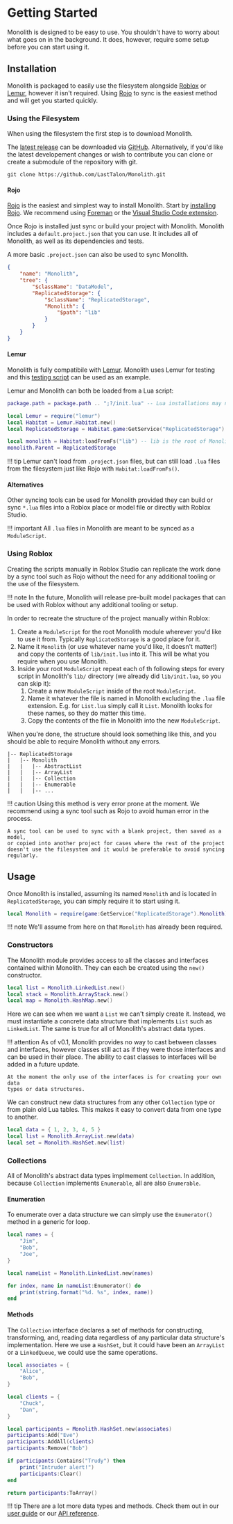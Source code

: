 # Getting Started

Monolith is designed to be easy to use. You shouldn't have to worry about what
goes on in the background. It does, however, require some setup before you can
start using it.

## Installation

Monolith is packaged to easily use the filesystem alongside
[Roblox](https://www.roblox.com/) or
[Lemur](https://github.com/LPGhatguy/lemur), however it isn't required.
Using [Rojo](https://rojo.space/) to sync is the easiest method and will get
you started quickly.

### Using the Filesystem

When using the filesystem the first step is to download Monolith.

The [latest release](https://github.com/LastTalon/Monolith/releases) can be
downloaded via [GitHub](https://github.com/LastTalon/Monolith).
Alternatively, if you'd like the latest developement changes or wish to
contribute you can clone or create a submodule of the repository with git.

```
git clone https://github.com/LastTalon/Monolith.git
```

#### Rojo

[Rojo](https://rojo.space/) is the easiest and simplest way to install
Monolith. Start by [installing Rojo](https://rojo.space/docs/installation/). We
recommend using [Foreman](https://github.com/Roblox/foreman) or the
[Visual Studio Code extension](https://marketplace.visualstudio.com/items?itemName=evaera.vscode-rojo).

Once Rojo is installed just sync or build your project with Monolith. Monolith
includes a `default.project.json` that you can use. It includes all
of Monolith, as well as its dependencies and tests.

A more basic `.project.json` can also be used to sync Monolith.

```json
{
	"name": "Monolith",
	"tree": {
		"$className": "DataModel",
		"ReplicatedStorage": {
			"$className": "ReplicatedStorage",
			"Monolith": {
				"$path": "lib"
			}
		}
	}
}
```

#### Lemur

Monolith is fully compatibile with [Lemur](https://github.com/LPGhatguy/lemur).
Monolith uses Lemur for testing and this [testing script](https://github.com/LastTalon/Monolith/blob/master/tests/Lemur.server.lua)
can be used as an example.

Lemur and Monolith can both be loaded from a Lua script:

```lua
package.path = package.path .. ";?/init.lua" -- Lua installations may need this

local Lemur = require("lemur")
local Habitat = Lemur.Habitat.new()
local ReplicatedStorage = Habitat.game:GetService("ReplicatedStorage")

local monolith = Habitat:loadFromFs("lib") -- lib is the root of Monolith
monolith.Parent = ReplicatedStorage
```

!!! tip
	Lemur can't load from `.project.json` files, but can still load `.lua`
	files from the filesystem just like Rojo with `Habitat:loadFromFs()`.

#### Alternatives

Other syncing tools can be used for Monolith provided they can build or sync
`*.lua` files into a Roblox place or model file or directly with Roblox Studio.

!!! important
	All `.lua` files in Monolith are meant to be synced as a `ModuleScript`.

### Using Roblox

Creating the scripts manually in Roblox Studio can replicate the work done by a
sync tool such as Rojo without the need for any additional tooling or the use
of the filesystem.

!!! note
	In the future, Monolith will release pre-built model packages that can be
	used with Roblox without any additional tooling or setup.

In order to recreate the structure of the project manually within Roblox:

1. Create a `ModuleScript` for the root Monolith module wherever you'd like to
	use it from. Typically `ReplicatedStorage` is a good place for it.
2. Name it `Monolith` (or use whatever name you'd like, it doesn't matter!) and
	copy the contents of `lib/init.lua` into it. This will be what you require
	when you use Monolith.
3. Inside your root `ModuleScript` repeat each of th following steps for every
	script in Monolith's `lib/` directory (we already did `lib/init.lua`, so you
	can skip it):
	1. Create a new `ModuleScript` inside of the root `ModuleScript`.
	2. Name it whatever the file is named in Monolith excluding the `.lua` file
		extension. E.g. for `List.lua` simply call it `List`. Monolith looks for
		these names, so they do matter this time.
	3. Copy the contents of the file in Monolith into the new `ModuleScript`.

When you're done, the structure should look something like this, and you should
be able to require Monolith without any errors.

```
|-- ReplicatedStorage
|	|-- Monolith
|	|	|-- AbstractList
|	|	|-- ArrayList
|	|	|-- Collection
|	|	|-- Enumerable
|	|	|-- ...
```

!!! caution
	Using this method is very error prone at the moment. We recommend using a
	sync tool such as Rojo to avoid human error in the process.

	A sync tool can be used to sync with a blank project, then saved as a model,
	or copied into another project for cases where the rest of the project
	doesn't use the filesystem and it would be preferable to avoid syncing
	regularly.

## Usage

Once Monolith is installed, assuming its named `Monolith` and is located in
`ReplicatedStorage`, you can simply require it to start using it.

```lua
local Monolith = require(game:GetService("ReplicatedStorage").Monolith)
```

!!! note
	We'll assume from here on that `Monolith` has already been required.

### Constructors

The Monolith module provides access to all the classes and interfaces contained
within Monolith. They can each be created using the `new()` constructor.

```lua
local list = Monolith.LinkedList.new()
local stack = Monolith.ArrayStack.new()
local map = Monolith.HashMap.new()
```

Here we can see when we want a `List` we can't simply create it. Instead, we
must instantiate a concrete data structure that implements `List` such
as `LinkedList`. The same is true for all of Monolith's abstract data types.

!!! attention
	As of v0.1, Monolith provides no way to cast between classes and interfaces,
	however classes still act as if they were those interfaces and can be used in
	their place. The ability to cast classes to interfaces will be added in a
	future update.

	At the moment the only use of the interfaces is for creating your own data
	types or data structures.

We can construct new data structures from any other `Collection` type or from
plain old Lua tables. This makes it easy to convert data from one type to
another.

```lua
local data = { 1, 2, 3, 4, 5 }
local list = Monolith.ArrayList.new(data)
local set = Monolith.HashSet.new(list)
```

### Collections

All of Monolith's abstract data types implmement `Collection`. In addition,
because `Collection` implements `Enumerable`, all are also `Enumerable`.

#### Enumeration

To enumerate over a data structure we can simply use the `Enumerator()` method
in a generic for loop.

```lua
local names = {
	"Jim",
	"Bob",
	"Joe",
}

local nameList = Monolith.LinkedList.new(names)

for index, name in nameList:Enumerator() do
	print(string.format("%d. %s", index, name))
end
```

#### Methods

The `Collection` interface declares a set of methods for constructing,
transforming, and, reading data regardless of any particular data
structure's implementation. Here we use a `HashSet`, but it could have been an
`ArrayList` or a `LinkedQueue`, we could use the same operations.

```lua
local associates = {
	"Alice",
	"Bob",
}

local clients = {
	"Chuck",
	"Dan",
}

local participants = Monolith.HashSet.new(associates)
participants:Add("Eve")
participants:AddAll(clients)
participants:Remove("Bob")

if participants:Contains("Trudy") then
	print("Intruder alert!")
	participants:Clear()
end

return participants:ToArray()
```

!!! tip
	There are a lot more data types and methods. Check them out in our
	[user guide](/user-guide/) or our [API reference](/api/).
